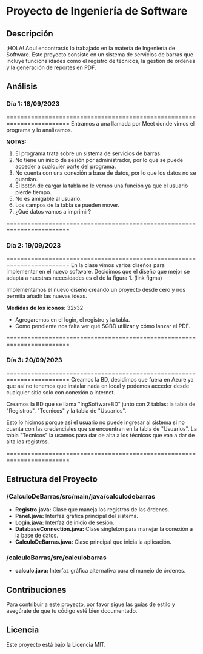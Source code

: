 # Proyecto de Ingeniería de Software

## Descripción
¡HOLA! Aquí encontrarás lo trabajado en la materia de Ingeniería de Software. Este proyecto consiste en un sistema de servicios de barras que incluye funcionalidades como el registro de técnicos, la gestión de órdenes y la generación de reportes en PDF.

## Análisis

### Día 1: 18/09/2023
========================================================================
Entramos a una llamada por Meet donde vimos el programa y lo analizamos.

**NOTAS:**
1. El programa trata sobre un sistema de servicios de barras.
2. No tiene un inicio de sesión por administrador, por lo que se puede acceder a cualquier parte del programa.
3. No cuenta con una conexión a base de datos, por lo que los datos no se guardan.
4. El botón de cargar la tabla no le vemos una función ya que el usuario pierde tiempo.
5. No es amigable al usuario.
6. Los campos de la tabla se pueden mover.
7. ¿Qué datos vamos a imprimir?

========================================================================

### Día 2: 19/09/2023
========================================================================
En la clase vimos varios diseños para implementar en el nuevo software. Decidimos que el diseño que mejor se adapta a nuestras necesidades es el de la figura 1. (link figma)

Implementamos el nuevo diseño creando un proyecto desde cero y nos permita añadir las nuevas ideas.

**Medidas de los iconos:** 32x32

- Agregaremos en el login, el registro y la tabla.
- Como pendiente nos falta ver qué SGBD utilizar y cómo lanzar el PDF.

========================================================================

### Día 3: 20/09/2023
========================================================================
Creamos la BD, decidimos que fuera en Azure ya que así no tenemos que instalar nada en local y podemos acceder desde cualquier sitio solo con conexión a internet.

Creamos la BD que se llama "IngSoftwareBD" junto con 2 tablas: la tabla de "Registros", "Tecnicos" y la tabla de "Usuarios".

Esto lo hicimos porque así el usuario no puede ingresar al sistema si no cuenta con las credenciales que se encuentran en la tabla de "Usuarios". La tabla "Tecnicos" la usamos para dar de alta a los técnicos que van a dar de alta los registros.

========================================================================

## Estructura del Proyecto

### /CalculoDeBarras/src/main/java/calculodebarras

- **Registro.java:** Clase que maneja los registros de las órdenes.
- **Panel.java:** Interfaz gráfica principal del sistema.
- **Login.java:** Interfaz de inicio de sesión.
- **DatabaseConnection.java:** Clase singleton para manejar la conexión a la base de datos.
- **CalculoDeBarras.java:** Clase principal que inicia la aplicación.

### /calculoBarras/src/calculobarras

- **calculo.java:** Interfaz gráfica alternativa para el manejo de órdenes.

## Contribuciones
Para contribuir a este proyecto, por favor sigue las guías de estilo y asegúrate de que tu código esté bien documentado.

## Licencia
Este proyecto está bajo la Licencia MIT.
